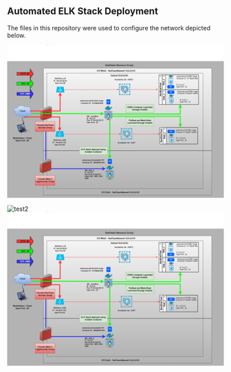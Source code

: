 
## Automated ELK Stack Deployment

The files in this repository were used to configure the network depicted below.

![](./Images/Network_Diagram.png)

![test2](https://github.com/mwariar/Cybersecurity-tree/main/Images/Network_Diagram.PNG)
![test3](https://github.com/mwariar/Cybersecurity-/blob/main/Images/Network_Diagram.PNG)

